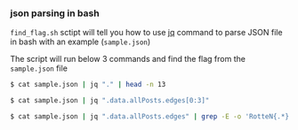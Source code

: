 ### json parsing in bash

`find_flag.sh` sctipt will tell you how to use [jq](https://stedolan.github.io/jq/) command to parse JSON file in bash with an example (`sample.json`)

The script will run below 3 commands and find the flag from the `sample.json` file

```bash
$ cat sample.json | jq "." | head -n 13
```

```bash
$ cat sample.json | jq ".data.allPosts.edges[0:3]"
```

```bash
$ cat sample.json | jq ".data.allPosts.edges" | grep -E -o 'RotteN{.*}' | grep -v 'harder'
```